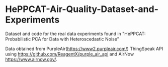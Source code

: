 # HePPCAT-Air-Quality-Dataset-and-Experiments
Dataset and code for the real data experiments found in "HePPCAT: Probabilistic PCA for Data with Heteroscedastic Noise"

Data obtained from PurpleAir(https://www2.purpleair.com/) ThingSpeak API using https://github.com/ReagentX/purple_air_api and AirNow https://www.airnow.gov/.

